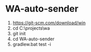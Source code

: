 # WA-auto-sender

1. https://git-scm.com/download/win
2. cd C:\projects\wa
3. git init
4. cd WA-auto-sender
5. gradlew.bat test -i
